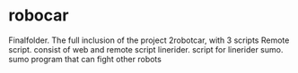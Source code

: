 # robocar
Finalfolder.
The full inclusion of the project 2robotcar, with 3 scripts
Remote script. consist of web and remote script
linerider. script for linerider
sumo. sumo program that can fight other robots
